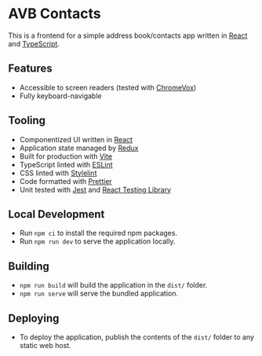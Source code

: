 # AVB Contacts

This is a frontend for a simple address book/contacts app written in [React](https://reactjs.org/) and [TypeScript](https://www.typescriptlang.org/).

## Features

- Accessible to screen readers (tested with [ChromeVox](https://chrome.google.com/webstore/detail/screen-reader/kgejglhpjiefppelpmljglcjbhoiplfn))
- Fully keyboard-navigable

## Tooling

- Componentized UI written in [React](https://reactjs.org/)
- Application state managed by [Redux](https://redux.js.org/)
- Built for production with [Vite](https://vitejs.dev/)
- TypeScript linted with [ESLint](https://eslint.org/)
- CSS linted with [Stylelint](https://stylelint.io/)
- Code formatted with [Prettier](https://prettier.io/)
- Unit tested with [Jest](https://jestjs.io/) and [React Testing Library](https://testing-library.com/docs/react-testing-library/intro/)

## Local Development

- Run `npm ci` to install the required npm packages.
- Run `npm run dev` to serve the application locally.

## Building

- `npm run build` will build the application in the `dist/` folder.
- `npm run serve` will serve the bundled application.

## Deploying

- To deploy the application, publish the contents of the `dist/` folder to any static web host.
